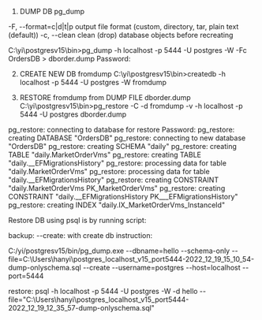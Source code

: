 
1. DUMP DB
pg_dump

-F, --format=c|d|t|p         output file format (custom, directory, tar,
                               plain text (default))
 -c, --clean                  clean (drop) database objects before recreating
                               
C:\yi\postgresv15\bin>pg_dump -h localhost -p 5444 -U postgres -W -Fc OrdersDB > dborder.dump
Password:


2. CREATE NEW DB fromdump
C:\yi\postgresv15\bin>createdb -h localhost -p 5444 -U postgres -W fromdump


3. RESTORE fromdump from DUMP FILE dborder.dump
C:\yi\postgresv15\bin>pg_restore -C -d fromdump -v -h localhost -p 5444 -U postgres dborder.dump

pg_restore: connecting to database for restore
Password:
pg_restore: creating DATABASE "OrdersDB"
pg_restore: connecting to new database "OrdersDB"
pg_restore: creating SCHEMA "daily"
pg_restore: creating TABLE "daily.MarketOrderVms"
pg_restore: creating TABLE "daily.__EFMigrationsHistory"
pg_restore: processing data for table "daily.MarketOrderVms"
pg_restore: processing data for table "daily.__EFMigrationsHistory"
pg_restore: creating CONSTRAINT "daily.MarketOrderVms PK_MarketOrderVms"
pg_restore: creating CONSTRAINT "daily.__EFMigrationsHistory PK___EFMigrationsHistory"
pg_restore: creating INDEX "daily.IX_MarketOrderVms_InstanceId"



Restore DB using psql is by running script:

backup:
--create: with create db instruction:

C:/yi/postgresv15/bin/pg_dump.exe --dbname=hello --schema-only --file=C:\Users\hanyi\postgres_localhost_v15_port5444-2022_12_19_15_10_54-dump-onlyschema.sql --create --username=postgres --host=localhost --port=5444


restore:
psql -h localhost -p 5444 -U postgres -W -d hello --file="C:\Users\hanyi\postgres_localhost_v15_port5444-2022_12_19_12_35_57-dump-onlyschema.sql"
